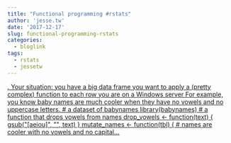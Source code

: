 ```yaml
---
title: "Functional programming #rstats"
author: 'jesse.tw'
date: '2017-12-17'
slug: functional-programming-rstats
categories:
  - bloglink
tags:
  - rstats
  - jessetw
---
```


[. Your situation: you have a big data frame you want to apply a (pretty complex) function to each row you are on a Windows server For example, you know baby names are much cooler when they have no vowels and no uppercase letters. # a dataset of babynames library(babynames) # a function that drops vowels from names drop_vowels <- function(text) { gsub("[aeiou]", "", text) } mutate_names <- function(tbl) { # names are cooler with no vowels and no capital...<click to read more>](https://jesse.tw/post/rstats-closure-windows-parallel/)

